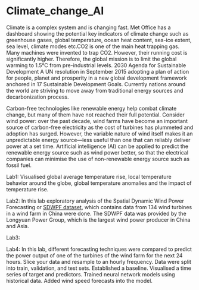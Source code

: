 # Climate_change_AI
Climate is a complex system and is changing fast. Met Office has a dashboard showing the potential key indicators of climate change such as greenhouse gases, global temperature, ocean heat content, sea-ice extent, sea level, climate modes etc.CO2 is one of the main heat trapping gas. Many machines were invented to trap CO2. However, their running cost is significantly higher. Therefore, the global mission is to limit the global warming to 1.5°C from pre-industrial levels. 2030  Agenda  for  Sustainable  Development  A  UN  resolution   in September 2015 adopting a plan of action for people, planet and prosperity in a new global development framework anchored in 17 Sustainable Development Goals. Currently nations around the world are striving to move away from traditional energy sources and decarbonization process. 

Carbon-free technologies like renewable energy help combat climate change, but many of them have not reached their full potential. Consider wind power: over the past decade, wind farms have become an important source of carbon-free electricity as the cost of turbines has plummeted and adoption has surged. However, the variable nature of wind itself makes it an unpredictable energy source—less useful than one that can reliably deliver power at a set time. Artificial intelligence (AI) can be applied to predict the renewable energy source such as wind power better, so that the electrical companies can minimise the use of non-renewable energy source such as fossil fuel.

Lab1: Visualised global average temperature rise, local temperature behavior around the globe, global temperature anomalies and the impact of temperature rise. 

Lab2: In this lab exploratory analysis of the Spatial Dynamic Wind Power Forecasting or [SDWPF dataset](https://arxiv.org/abs/2208.04360), which contains data from 134 wind turbines in a wind farm in China were done. The SDWPF data was provided by the Longyuan Power Group, which is the largest wind power producer in China and Asia.

Lab3: 

Lab4: In this lab, different forecasting techniques were compared to predict the power output of one of the turbines of the wind farm for the next 24 hours. Slice your data and resample to an hourly frequency. Data were split into train, validation, and test sets. Established a baseline. Visualised a time series of target and predictors. Trained neural network models using historical data. Added wind speed forecasts into the model.
